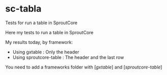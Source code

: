 # sc-tabla
Tests for run a table in SproutCore

Here my tests to run a table in SproutCore

My results today, by framework:
- Using gxtable : Only the header
- Using sproutcore-table : The header and the last row

You need to add a frameworks folder with [_gxtable_] and [_sproutcore-table_]
